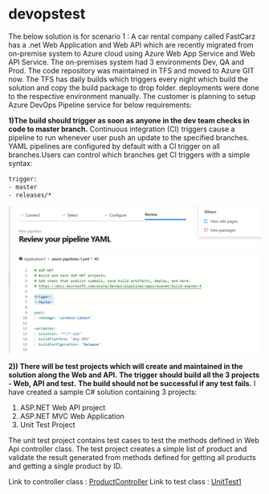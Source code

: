 # devopstest
The below solution is for scenario 1 : 
A car rental company called FastCarz has a .net Web Application and Web API which are recently 
migrated from on-premise system to Azure cloud using Azure Web App Service
and Web API Service.
The on-premises system had 3 environments Dev, QA and Prod.
The code repository was maintained in TFS and moved to Azure GIT now. The TFS has daily builds which 
triggers every night which build the solution and copy the build package to drop folder.
deployments were done to the respective environment manually. The customer is planning to setup 
Azure DevOps Pipeline service for below requirements:

**1)The build should trigger as soon as anyone in the dev team checks in code to master branch.**
Continuous integration (CI) triggers cause a pipeline to run whenever user push an update to the specified branches.
YAML pipelines are configured by default with a CI trigger on all branches.Users can control which branches get CI triggers with a simple syntax:
```
trigger:
- master
- releases/*
```

![CIImage](Scenario1/Images/CITrigger.PNG)


**2)) There will be test projects which will create and maintained in the solution along the Web and API.**
**The trigger should build all the 3 projects - Web, API and test.**
 **The build should not be successful if any test fails.**
I have created a sample C# solution containing 3 projects:
1) ASP.NET Web API project
2) ASP.NET MVC Web Application
3) Unit Test Project

The unit test project contains test cases to test the methods defined in Web Api controller class. The test project creates a simple list of product and validate the result generated from methods defined for getting all products and getting a single product by ID.

Link to controller class : [ProductController](Scenario1/Source/StoreApp/Controllers/ProductController.cs)
Link to test class : [UnitTest1](Scenario1/Source/StoreApp.Tests/UnitTest1.cs)
